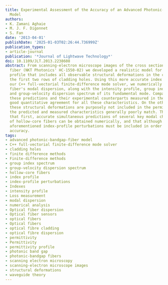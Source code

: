 ```yaml
---
title: Experimental Assessment of the Accuracy of an Advanced Photonic-Bandgap-Fiber
  Model
authors:
- K. Zamani Aghaie
- M. J. F. Digonnet
- S. Fan
date: '2013-04-01'
publishDate: '2025-01-03T02:26:44.736999Z'
publication_types:
- article-journal
publication: '*Journal of Lightwave Technology*'
doi: 10.1109/JLT.2013.2238608
abstract: From scanning-electron microscope images of the cross section of a photonic-bandgap
  fiber (NKT Photonics' HC-1550-02) we developed a realistic model for its permittivity
  profile that includes all observable structural deformations in the core and in
  the first two rows of cladding holes. Using this more accurate index profile in
  our C++ full-vectorial finite-difference mode solver, we numerically studied this
  fiber's modal dispersion, along with the intensity profile, group index spectrum,
  and group-velocity dispersion spectrum of its fundamental mode. Comparisons between
  these predictions and their experimental counterparts measured in the fiber show
  good quantitative agreement for all these characteristics. On the other hand, when
  these structural deformations are purposely not included in the permittivity profile,
  the predicted and measured characteristics generally poorly match. The study demonstrates
  that first, accurate simultaneous predictions of several key modal characteristics
  of hollow-core fibers can be obtained numerically, and that although small, the
  aforementioned index-profile perturbations must be included in order to obtain sufficient
  accuracy.
tags:
- advanced photonic-bandgap-fiber model
- C++ full-vectorial finite-difference mode solver
- cladding holes
- finite difference methods
- Finite-difference methods
- group index spectrum
- group-velocity dispersion spectrum
- hollow-core fibers
- index profile
- index-profile perturbations
- Indexes
- intensity profile
- Loss measurement
- modal dispersion
- numerical analysis
- Optical fiber dispersion
- Optical fiber sensors
- optical fibers
- Optical fibers
- optical fibre cladding
- optical fibre dispersion
- permittivity
- Permittivity
- permittivity profile
- photonic band gap
- photonic-bandgap fibers
- scanning electron microscopy
- scanning-electron microscope images
- structural deformations
- waveguide theory
---
```

